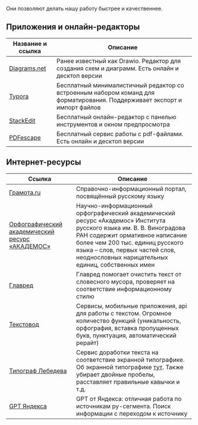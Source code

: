 Они позволяют делать нашу работу быстрее и качественнее.

## Приложения и онлайн-редакторы
|Название и ссылка|Описание|
|-|-|
|[Diagrams.net](http://diagrams.net/) |Ранее известный как Drawio. Редактор для создания схем и диаграмм. Есть онлайн и десктоп версии |
|[Typora](https://typora.io/)|Бесплатный минималистичный редактор со встроенным набором команд для форматирования. Поддерживает экспорт и импорт файлов|
|[StackEdit](https://stackedit.io/)|Бесплатный онлайн-редактор с панелью инструментов и окном предпросмотра|
|[PDFescape](https://www.pdfescape.com/)|Бесплатный сервис работы с pdf-файлами. Есть онлайн и десктоп версии |

## Интернет-ресурсы
| Ссылка	| Описание |
|-|-|
| [Грамота.ru](https://gramota.ru/) | Cправочно-информационный портал, посвящённый русскому языку |
| [Орфографический академический ресурс «АКАДЕМОС»](https://orfo.ruslang.ru) | Научно-информационный орфографический академический ресурс «Академос» Института русского языка им. В. В. Виноградова РАН содержит ормативное написание более чем 200 тыс. единиц русского языка – слов, первых частей слов, неоднословных нарицательных единиц, собственных имен |
| [Главред](https://glvrd.ru/) | Главред помогает очистить текст от словесного мусора, проверяет на соответствие информационному стилю |
| [Текстовод](https://textovod.com/) | Сервисы, мобильные приложения, api для работы с текстом. Огромное количество функций (уникальность, орфография, вставка пропущенных букв, пунктуация, автоматический рерайт) |
| [Типограф Лебедева](https://www.artlebedev.ru/typograf/) | Сервис доработки текста на соответствие экранной типографике. Об экранной типографике [тут](https://www.artlebedev.ru/kovodstvo/sections/62/). Также убирает двойные пробелы, расставляет правильные кавычки и т.д. |
| [GPT Яндекса](https://a.ya.ru/) | GPT от Яндекса: отличная работа по источникам ру-сегмента. Поиск информации с переходом к источнику |
